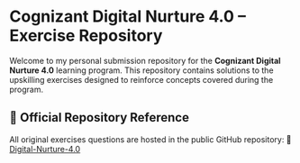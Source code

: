 # Cognizant Digital Nurture 4.0 – Exercise Repository

Welcome to my personal submission repository for the **Cognizant Digital Nurture 4.0** learning program. This repository contains solutions to the upskilling exercises designed to reinforce concepts covered during the program.

## 📌 Official Repository Reference

All original exercises questions are hosted in the public GitHub repository:
🔗 [Digital-Nurture-4.0](https://github.com/trinity2040/Digital-Nurture-4.0)



